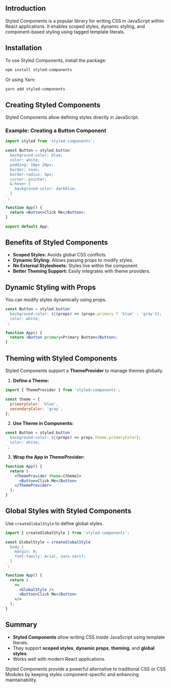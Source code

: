 ## Introduction

Styled Components is a popular library for writing CSS in JavaScript within React applications. It enables scoped styles, dynamic styling, and component-based styling using tagged template literals.

## Installation

To use Styled Components, install the package:

```sh
npm install styled-components
```

Or using Yarn:

```sh
yarn add styled-components
```

## Creating Styled Components

Styled Components allow defining styles directly in JavaScript.

### Example: Creating a Button Component

```jsx
import styled from 'styled-components';

const Button = styled.button`
  background-color: blue;
  color: white;
  padding: 10px 20px;
  border: none;
  border-radius: 5px;
  cursor: pointer;
  &:hover {
    background-color: darkblue;
  }
`;

function App() {
  return <Button>Click Me</Button>;
}

export default App;
```

## Benefits of Styled Components

- **Scoped Styles:** Avoids global CSS conflicts.
- **Dynamic Styling:** Allows passing props to modify styles.
- **No External Stylesheets:** Styles live within the component.
- **Better Theming Support:** Easily integrates with theme providers.

## Dynamic Styling with Props

You can modify styles dynamically using props.

```jsx
const Button = styled.button`
  background-color: ${(props) => (props.primary ? 'blue' : 'gray')};
  color: white;
`;

function App() {
  return <Button primary>Primary Button</Button>;
}
```

## Theming with Styled Components

Styled Components support a **ThemeProvider** to manage themes globally.

1. **Define a Theme:**

```jsx
import { ThemeProvider } from 'styled-components';

const theme = {
  primaryColor: 'blue',
  secondaryColor: 'gray',
};
```

2. **Use Theme in Components:**

```jsx
const Button = styled.button`
  background-color: ${(props) => props.theme.primaryColor};
  color: white;
`;
```

3. **Wrap the App in ThemeProvider:**

```jsx
function App() {
  return (
    <ThemeProvider theme={theme}>
      <Button>Click Me</Button>
    </ThemeProvider>
  );
}
```

## Global Styles with Styled Components

Use `createGlobalStyle` to define global styles.

```jsx
import { createGlobalStyle } from 'styled-components';

const GlobalStyle = createGlobalStyle`
  body {
    margin: 0;
    font-family: Arial, sans-serif;
  }
`;

function App() {
  return (
    <>
      <GlobalStyle />
      <Button>Click Me</Button>
    </>
  );
}
```

## Summary

- **Styled Components** allow writing CSS inside JavaScript using template literals.
- They support **scoped styles**, **dynamic props**, **theming**, and **global styles**.
- Works well with modern React applications.

Styled Components provide a powerful alternative to traditional CSS or CSS Modules by keeping styles component-specific and enhancing maintainability.